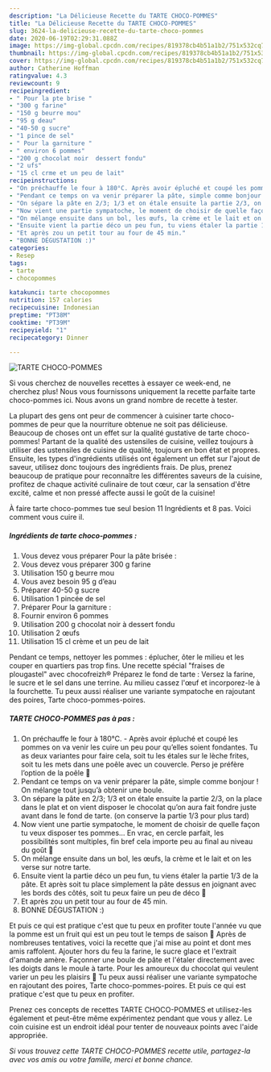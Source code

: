 ```yaml
---
description: "La Délicieuse Recette du TARTE CHOCO-POMMES"
title: "La Délicieuse Recette du TARTE CHOCO-POMMES"
slug: 3624-la-delicieuse-recette-du-tarte-choco-pommes
date: 2020-06-19T02:29:31.088Z
image: https://img-global.cpcdn.com/recipes/819378cb4b51a1b2/751x532cq70/tarte-choco-pommes-photo-principale-de-la-recette.jpg
thumbnail: https://img-global.cpcdn.com/recipes/819378cb4b51a1b2/751x532cq70/tarte-choco-pommes-photo-principale-de-la-recette.jpg
cover: https://img-global.cpcdn.com/recipes/819378cb4b51a1b2/751x532cq70/tarte-choco-pommes-photo-principale-de-la-recette.jpg
author: Catherine Hoffman
ratingvalue: 4.3
reviewcount: 9
recipeingredient:
- " Pour la pte brise "
- "300 g farine"
- "150 g beurre mou"
- "95 g deau"
- "40-50 g sucre"
- "1 pince de sel"
- " Pour la garniture "
- " environ 6 pommes"
- "200 g chocolat noir  dessert fondu"
- "2 ufs"
- "15 cl crme et un peu de lait"
recipeinstructions:
- "On préchauffe le four à 180°C. Après avoir épluché et coupé les pommes on va venir les cuire un peu pour qu’elles soient fondantes. Tu as deux variantes pour faire cela, soit tu les étales sur le lèche frites, soit tu les mets dans une poêle avec un couvercle. Perso je préfère l’option de la poêle 🙂"
- "Pendant ce temps on va venir préparer la pâte, simple comme bonjour ! On mélange tout jusqu’à obtenir une boule."
- "On sépare la pâte en 2/3; 1/3 et on étale ensuite la partie 2/3, on la place dans le plat et on vient disposer le chocolat qu’on aura fait fondre juste avant dans le fond de tarte. (on conserve la partie 1/3 pour plus tard)"
- "Now vient une partie sympatoche, le moment de choisir de quelle façon tu veux disposer tes pommes… En vrac, en cercle parfait, les possibilités sont multiples, fin bref cela importe peu au final au niveau du goût 🙂"
- "On mélange ensuite dans un bol, les œufs, la crème et le lait et on les verse sur notre tarte."
- "Ensuite vient la partie déco un peu fun, tu viens étaler la partie 1/3 de la pâte. Et après soit tu place simplement la pâte dessus en joignant avec les bords des côtés, soit tu peux faire un peu de déco 🙂"
- "Et après zou un petit tour au four de 45 min."
- "BONNE DÉGUSTATION :)"
categories:
- Resep
tags:
- tarte
- chocopommes

katakunci: tarte chocopommes 
nutrition: 157 calories
recipecuisine: Indonesian
preptime: "PT38M"
cooktime: "PT39M"
recipeyield: "1"
recipecategory: Dinner

---
```



![TARTE CHOCO-POMMES](https://img-global.cpcdn.com/recipes/819378cb4b51a1b2/751x532cq70/tarte-choco-pommes-photo-principale-de-la-recette.jpg)

Si vous cherchez de nouvelles recettes à essayer ce week-end, ne cherchez plus! Nous vous fournissons uniquement la recette parfaite tarte choco-pommes ici. Nous avons un grand nombre de recette à tester.

La plupart des gens ont peur de commencer à cuisiner tarte choco-pommes de peur que la nourriture obtenue ne soit pas délicieuse. Beaucoup de choses ont un effet sur la qualité gustative de tarte choco-pommes! Partant de la qualité des ustensiles de cuisine, veillez toujours à utiliser des ustensiles de cuisine de qualité, toujours en bon état et propres. Ensuite, les types d'ingrédients utilisés ont également un effet sur l'ajout de saveur, utilisez donc toujours des ingrédients frais. De plus, prenez beaucoup de pratique pour reconnaître les différentes saveurs de la cuisine, profitez de chaque activité culinaire de tout cœur, car la sensation d'être excité, calme et non pressé affecte aussi le goût de la cuisine!

<!--inarticleads1-->

À faire tarte choco-pommes tue seul besion 11 Ingrédients et 8 pas. Voici comment vous cuire il.

##### Ingrédients de tarte choco-pommes :

1. Vous devez vous préparer  Pour la pâte brisée :
1. Vous devez vous préparer 300 g farine
1. Utilisation 150 g beurre mou
1. Vous avez besoin 95 g d’eau
1. Préparer 40-50 g sucre
1. Utilisation 1 pincée de sel
1. Préparer  Pour la garniture :
1. Fournir  environ 6 pommes
1. Utilisation 200 g chocolat noir à dessert fondu
1. Utilisation 2 œufs
1. Utilisation 15 cl crème et un peu de lait


Pendant ce temps, nettoyer les pommes : éplucher, ôter le milieu et les couper en quartiers pas trop fins. Une recette spécial &#34;fraises de plougastel&#34; avec chocofreizh® Préparez le fond de tarte : Versez la farine, le sucre et le sel dans une terrine. Au milieu cassez l&#39;œuf et incorporez-le à la fourchette. Tu peux aussi réaliser une variante sympatoche en rajoutant des poires, Tarte choco-pommes-poires. 

<!--inarticleads2-->

##### TARTE CHOCO-POMMES pas à pas :

1. On préchauffe le four à 180°C. - Après avoir épluché et coupé les pommes on va venir les cuire un peu pour qu’elles soient fondantes. Tu as deux variantes pour faire cela, soit tu les étales sur le lèche frites, soit tu les mets dans une poêle avec un couvercle. Perso je préfère l’option de la poêle 🙂
1. Pendant ce temps on va venir préparer la pâte, simple comme bonjour ! On mélange tout jusqu’à obtenir une boule.
1. On sépare la pâte en 2/3; 1/3 et on étale ensuite la partie 2/3, on la place dans le plat et on vient disposer le chocolat qu’on aura fait fondre juste avant dans le fond de tarte. (on conserve la partie 1/3 pour plus tard)
1. Now vient une partie sympatoche, le moment de choisir de quelle façon tu veux disposer tes pommes… En vrac, en cercle parfait, les possibilités sont multiples, fin bref cela importe peu au final au niveau du goût 🙂
1. On mélange ensuite dans un bol, les œufs, la crème et le lait et on les verse sur notre tarte.
1. Ensuite vient la partie déco un peu fun, tu viens étaler la partie 1/3 de la pâte. Et après soit tu place simplement la pâte dessus en joignant avec les bords des côtés, soit tu peux faire un peu de déco 🙂
1. Et après zou un petit tour au four de 45 min.
1. BONNE DÉGUSTATION :)


Et puis ce qui est pratique c&#39;est que tu peux en profiter toute l&#39;année vu que la pomme est un fruit qui est un peu tout le temps de saison 🙂 Après de nombreuses tentatives, voici la recette que j&#39;ai mise au point et dont mes amis raffolent. Ajouter hors du feu la farine, le sucre glace et l&#39;extrait d&#39;amande amère. Façonner une boule de pâte et l&#39;étaler directement avec les doigts dans le moule à tarte. Pour les amoureux du chocolat qui veulent varier un peu les plaisirs 🙂 Tu peux aussi réaliser une variante sympatoche en rajoutant des poires, Tarte choco-pommes-poires. Et puis ce qui est pratique c&#39;est que tu peux en profiter. 

<!--inarticleads1-->

<p>
Prenez ces concepts de recettes TARTE CHOCO-POMMES et utilisez-les également et peut-être même expérimentez pendant que vous y allez. Le coin cuisine est un endroit idéal pour tenter de nouveaux points avec l'aide appropriée.
</p>

<p>
<i>Si vous trouvez cette TARTE CHOCO-POMMES recette utile, partagez-la avec vos amis ou votre famille, merci et bonne chance.</i>
</p>

